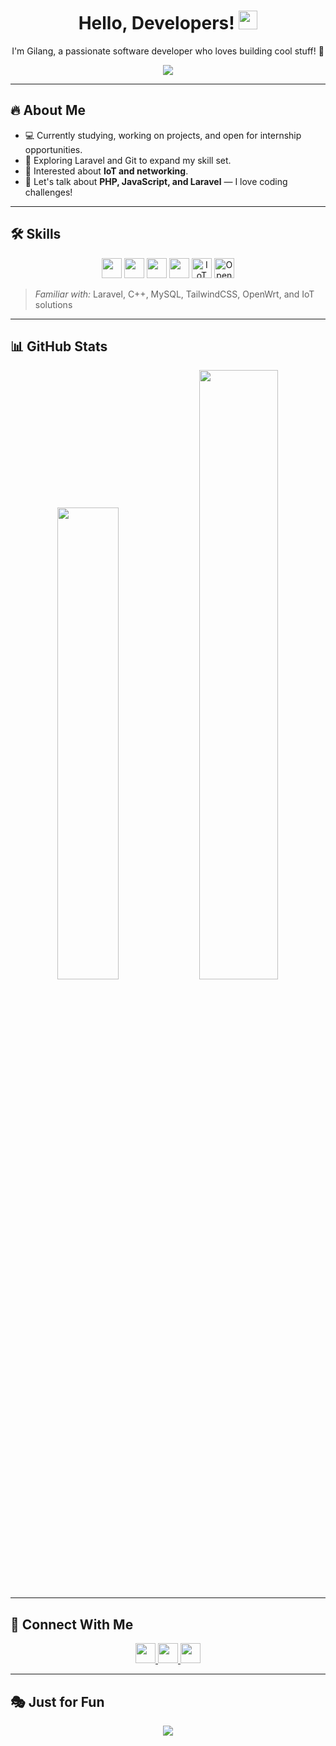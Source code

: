 <h1 align="center">
  Hello, Developers! <img src="https://raw.githubusercontent.com/MartinHeinz/MartinHeinz/master/wave.gif" width="30px">
</h1>
<p align="center">
  I'm Gilang, a passionate software developer who loves building cool stuff! 🚀
</p>
<p align="center">
<img src="https://akmweb.youngjoygame.com/web/kylearchangel/image/d13de143d7ae78e2aff421fe78845187.jpg">
</p>

---

## 🔥 About Me
- 💻 Currently studying, working on projects, and open for internship opportunities.
- 🌱 Exploring Laravel and Git to expand my skill set.
- 🤖 Interested about **IoT and networking**.
- 💬 Let's talk about **PHP, JavaScript, and Laravel** — I love coding challenges!

---

## 🛠️ Skills
<p align="center">
  <img src="https://raw.githubusercontent.com/rahulbanerjee26/githubAboutMeGenerator/main/icons/python.svg" width="32px">
  <img src="https://raw.githubusercontent.com/rahulbanerjee26/githubAboutMeGenerator/main/icons/javascript.svg" width="32px">
  <img src="https://raw.githubusercontent.com/rahulbanerjee26/githubAboutMeGenerator/main/icons/laravel.svg" width="32px">
  <img src="https://raw.githubusercontent.com/rahulbanerjee26/githubAboutMeGenerator/main/icons/mysql.svg" width="32px">
  <!-- Icon tambahan untuk IoT dan Jaringan -->
  <img src="https://raw.githubusercontent.com/rahulbanerjee26/githubAboutMeGenerator/main/icons/arduino.svg" width="32px" title="IoT">
  <img src="https://pouch.jumpshare.com/preview/uGUtDb8pYc-Q4RLjxa48yR2e2gbz4Rxk5ZVGCQNIazzLeMexsTJqI_OK2bZZT0fyzkcN_-1oJWDpEzq0RS3-M5RCWl4CsylTGVHfXDy9o0M" width="32px" title="OpenWrt">
</p>

> *Familiar with:* Laravel, C++, MySQL, TailwindCSS, OpenWrt, and IoT solutions

---

## 📊 GitHub Stats
<p align="center">
  <img src="https://github-readme-stats.vercel.app/api/top-langs/?username=Rhin6z&layout=compact&theme=dark&hide_progress=true" width="44%" />
  <img src="https://github-readme-stats.vercel.app/api?username=Rhin6z&show_icons=true&theme=dark" width="50%" />
</p>

---

## 🤝 Connect With Me
<p align="center">
  <a href="https://www.twitter.com/rhinnnnn">
    <img src="https://raw.githubusercontent.com/rahulbanerjee26/githubAboutMeGenerator/main/icons/twitter.svg" width="32px">
  </a>
  <a href="http://rhin6z.me/">
    <img src="https://raw.githubusercontent.com/rahulbanerjee26/githubAboutMeGenerator/main/icons/portfolio.png" width="32px">
  </a>
  <a href="https://www.github.com/Rhin6z">
    <img src="https://raw.githubusercontent.com/rahulbanerjee26/githubAboutMeGenerator/main/icons/github.svg" width="32px">
  </a>
</p>

---

## 🎭 Just for Fun
<p align="center">
  <img src="https://readme-jokes.vercel.app/api?theme=radical">
</p>
